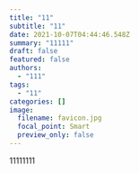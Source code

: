 ```yaml
---
title: "11"
subtitle: "11"
date: 2021-10-07T04:44:46.548Z
summary: "11111"
draft: false
featured: false
authors:
  - "111"
tags:
  - "11"
categories: []
image:
  filename: favicon.jpg
  focal_point: Smart
  preview_only: false
---
```

11111111
